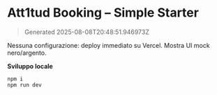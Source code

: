 # Att1tud Booking – Simple Starter

> Generated 2025-08-08T20:48:51.946973Z

Nessuna configurazione: deploy immediato su Vercel. Mostra UI mock nero/argento.

**Sviluppo locale**
```
npm i
npm run dev
```
